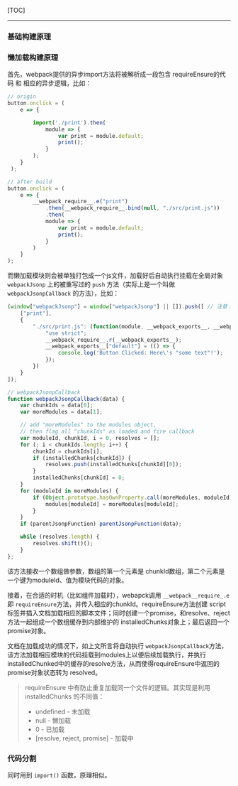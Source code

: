 [TOC]

----

### 基础构建原理



### 懒加载构建原理

首先，webpack提供的异步import方法将被解析成一段包含 requireEnsure的代码 和 相应的异步逻辑，比如：

```JavaScript
// origin
button.onclick = (
    e => {

        import('./print').then(
            module => {
                var print = module.default;
                print();
            }
        );
    }
 );

// after build
button.onclick = (
    e => {
        __webpack_require__.e("print")
            .then(__webpack_require__.bind(null, "./src/print.js"))
            .then(
            module => {
                var print = module.default;
                print();
            }
        )
    }
);
```



而懒加载模块则会被单独打包成一个js文件，加载好后自动执行挂载在全局对象 `webpackJsonp` 上的被重写过的 `push` 方法（实际上是一个叫做 `webpackJsonpCallback` 的方法），比如：

```JavaScript
(window["webpackJsonp"] = window["webpackJsonp"] || []).push([ // 注意：这个push实际是webpackJsonpCallback方法
    ["print"],
    {
        "./src/print.js": (function(module, __webpack_exports__, __webpack_require__) {
            "use strict";
            __webpack_require__.r(__webpack_exports__);
            __webpack_exports__["default"] = (() => {
                console.log('Button Clicked: Here\'s "some text"!');
            });
        })
    }
]);

// webpackJsonpCallback
function webpackJsonpCallback(data) {
    var chunkIds = data[0];
    var moreModules = data[1];

    // add "moreModules" to the modules object,
    // then flag all "chunkIds" as loaded and fire callback
    var moduleId, chunkId, i = 0, resolves = [];
    for (; i < chunkIds.length; i++) {
        chunkId = chunkIds[i];
        if (installedChunks[chunkId]) {
            resolves.push(installedChunks[chunkId][0]);
        }
        installedChunks[chunkId] = 0;
    }
    for (moduleId in moreModules) {
        if (Object.prototype.hasOwnProperty.call(moreModules, moduleId)) {
            modules[moduleId] = moreModules[moduleId];
        }
    }
    if (parentJsonpFunction) parentJsonpFunction(data);

    while (resolves.length) {
        resolves.shift()();
    }
};
```

该方法接收一个数组做参数，数组的第一个元素是 chunkId数组，第二个元素是一个键为moduleId、值为模块代码的对象。

接着，在合适的时机（比如组件加载时），webapck调用 `__webpack__require_.e`即 `requireEnsure`方法，并传入相应的chunkId。requireEnsure方法创建 script标签并插入文档加载相应的脚本文件；同时创建一个promise，和resolve、reject方法一起组成一个数组缓存到内部维护的 installedChunks对象上；最后返回一个promise对象。

文档在加载成功的情况下，如上文所言将自动执行 `webpackJsonpCallback`方法，该方法加载相应模块的代码挂载到modules上以便后续加载执行，并执行installedChunked中的缓存的resolve方法，从而使得requireEnsure中返回的promise对象状态转为 resolved。



> requireEnsure 中有防止重复加载同一个文件的逻辑。其实现是利用 installedChunks 的不同值：
>
> * undefined - 未加载
> * null - 懒加载
> * 0 - 已加载
> * [resolve, reject, promise] - 加载中

 


### 代码分割

同时用到 `import()` 函数，原理相似。

